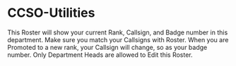 # CCSO-Utilities
This Roster will show your current Rank, Callsign, and Badge number in this department.
Make sure you match your Callsigns with Roster.
When you are Promoted to a new rank, your Callsign will change, so as your badge number.
Only Department Heads are allowed to Edit this Roster.
